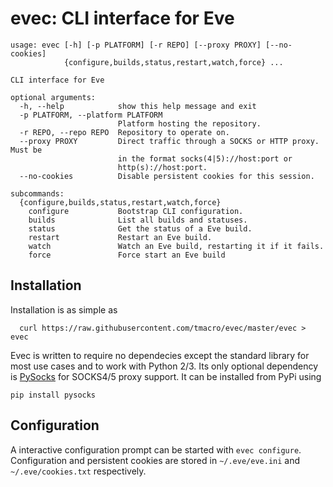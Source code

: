 
# evec: CLI interface for Eve

```
usage: evec [-h] [-p PLATFORM] [-r REPO] [--proxy PROXY] [--no-cookies]
            {configure,builds,status,restart,watch,force} ...

CLI interface for Eve

optional arguments:
  -h, --help            show this help message and exit
  -p PLATFORM, --platform PLATFORM
                        Platform hosting the repository.
  -r REPO, --repo REPO  Repository to operate on.
  --proxy PROXY         Direct traffic through a SOCKS or HTTP proxy. Must be
                        in the format socks(4|5)://host:port or
                        http(s)://host:port.
  --no-cookies          Disable persistent cookies for this session.

subcommands:
  {configure,builds,status,restart,watch,force}
    configure           Bootstrap CLI configuration.
    builds              List all builds and statuses.
    status              Get the status of a Eve build.
    restart             Restart an Eve build.
    watch               Watch an Eve build, restarting it if it fails.
    force               Force start an Eve build
```

## Installation
Installation is as simple as

```shell
  curl https://raw.githubusercontent.com/tmacro/evec/master/evec > evec
```

Evec is written to require no dependecies except the standard library for most use cases and to work with Python 2/3.
Its only optional dependency is [PySocks](https://github.com/Anorov/PySocks) for SOCKS4/5 proxy support. It can be installed from PyPi using

```
pip install pysocks
```

## Configuration
A interactive configuration prompt can be started with `evec configure`. Configuration and persistent cookies are stored in `~/.eve/eve.ini` and `~/.eve/cookies.txt` respectively.

